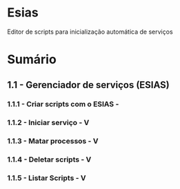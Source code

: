# Esias
Editor de scripts para inicialização automática de serviços
#
# Sumário
   ## 1.1 - Gerenciador de serviços (ESIAS)
###		1.1.1 - Criar scripts com o ESIAS - 
###		1.1.2 - Iniciar serviço - V 
###		1.1.3 - Matar processos - V
###		1.1.4 - Deletar scripts - V
###		1.1.5 - Listar Scripts - V
